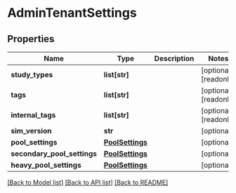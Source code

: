 # AdminTenantSettings

## Properties
Name | Type | Description | Notes
------------ | ------------- | ------------- | -------------
**study_types** | **list[str]** |  | [optional] [readonly] 
**tags** | **list[str]** |  | [optional] [readonly] 
**internal_tags** | **list[str]** |  | [optional] [readonly] 
**sim_version** | **str** |  | [optional] 
**pool_settings** | [**PoolSettings**](PoolSettings.md) |  | [optional] 
**secondary_pool_settings** | [**PoolSettings**](PoolSettings.md) |  | [optional] 
**heavy_pool_settings** | [**PoolSettings**](PoolSettings.md) |  | [optional] 

[[Back to Model list]](../README.md#documentation-for-models) [[Back to API list]](../README.md#documentation-for-api-endpoints) [[Back to README]](../README.md)


